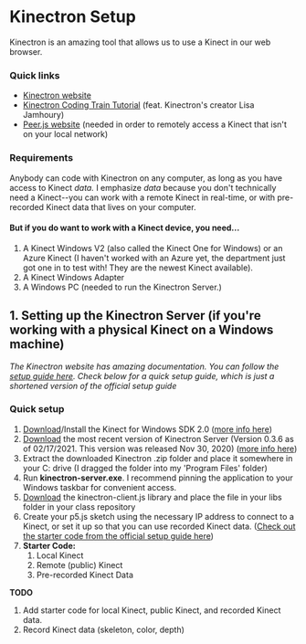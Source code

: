# Kinectron Setup
Kinectron is an amazing tool that allows us to use a Kinect in our web browser.

### Quick links
* [Kinectron website](https://kinectron.github.io/)
* [Kinectron Coding Train Tutorial](https://www.youtube.com/watch?v=BV6xK3EOznI) (feat. Kinectron's creator Lisa Jamhoury)
* [Peer.js website](https://peerjs.com/) (needed in order to remotely access a Kinect that isn't on your local network)

### Requirements
Anybody can code with Kinectron on any computer, as long as you have access to Kinect *data.* I emphasize *data* because you don't technically need a Kinect--you can work with a remote Kinect in real-time, or with pre-recorded Kinect data that lives on your computer.

#### But if you do want to work with a Kinect device, you need...
1. A Kinect Windows V2 (also called the Kinect One for Windows) or an Azure Kinect (I haven't worked with an Azure yet, the department just got one in to test with! They are the newest Kinect available).
2. A Kinect Windows Adapter
3. A Windows PC (needed to run the Kinectron Server.)

## **1. Setting up the Kinectron Server (if you're working with a physical Kinect on a Windows machine)**
*The Kinectron website has amazing documentation. You can follow the [setup guide here](https://kinectron.github.io/#/server/getting-started). Check below for a quick setup guide, which is just a shortened version of the official setup guide*

### Quick setup
1. [Download](https://download.microsoft.com/download/F/2/D/F2D1012E-3BC6-49C5-B8B3-5ACFF58AF7B8/KinectSDK-v2.0_1409-Setup.exe)/Install the Kinect for Windows SDK 2.0 ([more info here](https://www.microsoft.com/en-us/download/confirmation.aspx?id=44561))
2. [Download](https://github.com/kinectron/kinectron/releases/tag/0.3.6) the most recent version of Kinectron Server (Version 0.3.6 as of 02/17/2021. This version was released Nov 30, 2020) ([more info here](https://github.com/kinectron/kinectron/releases/tag/0.3.6))
3. Extract the downloaded Kinectron .zip folder and place it somewhere in your C: drive (I dragged the folder into my 'Program Files' folder)
4. Run **kinectron-server.exe**. I recommend pinning the application to your Windows taskbar for convenient access.
5. [Download](https://cdn.jsdelivr.net/gh/kinectron/kinectron@0.3.6/client/dist/kinectron-client.js) the kinectron-client.js library and place the file in your libs folder in your class repository
6. Create your p5.js sketch using the necessary IP address to connect to a Kinect, or set it up so that you can use recorded Kinect data. ([Check out the starter code from the official setup guide here](https://kinectron.github.io/#/api/getting-started))
7. **Starter Code:**
   1. Local Kinect
   2. Remote (public) Kinect
   3. Pre-recorded Kinect Data


**TODO**
1. Add starter code for local Kinect, public Kinect, and recorded Kinect data.
2. Record Kinect data (skeleton, color, depth)